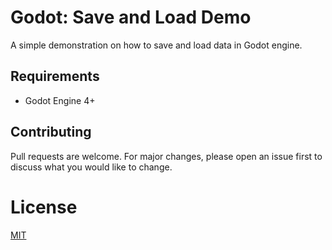 # Godot: Save and Load Demo

A simple demonstration on how to save and load data in Godot engine.

## Requirements

- Godot Engine 4+

## Contributing
Pull requests are welcome. For major changes, please open an issue first to discuss what you would like to change.

# License
[MIT](/LICENSE)
